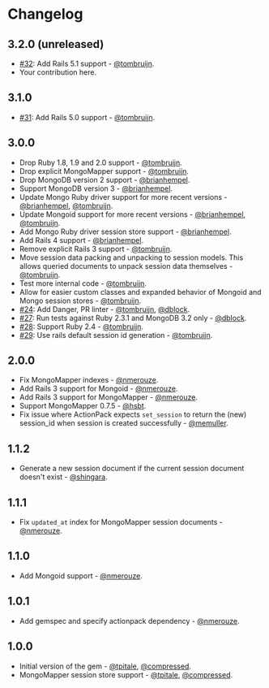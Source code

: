 # Changelog

## 3.2.0 (unreleased)

* [#32](https://github.com/mongoid/mongo_session_store/pull/32): Add Rails 5.1 support - [@tombruijn](https://github.com/tombruijn).
* Your contribution here.

## 3.1.0

* [#31](https://github.com/mongoid/mongo_session_store/pull/31): Add Rails 5.0 support - [@tombruijn](https://github.com/tombruijn).

## 3.0.0

* Drop Ruby 1.8, 1.9 and 2.0 support - [@tombruijn](https://github.com/tombruijn).
* Drop explicit MongoMapper support - [@tombruijn](https://github.com/tombruijn).
* Drop MongoDB version 2 support - [@brianhempel](https://github.com/brianhempel).
* Support MongoDB version 3 - [@brianhempel](https://github.com/brianhempel).
* Update Mongo Ruby driver support for more recent versions - [@brianhempel](https://github.com/brianhempel), [@tombruijn](https://github.com/tombruijn).
* Update Mongoid support for more recent versions - [@brianhempel](https://github.com/brianhempel), [@tombruijn](https://github.com/tombruijn).
* Add Mongo Ruby driver session store support - [@brianhempel](https://github.com/brianhempel).
* Add Rails 4 support - [@brianhempel](https://github.com/brianhempel).
* Remove explicit Rails 3 support - [@tombruijn](https://github.com/tombruijn).
* Move session data packing and unpacking to session models. This allows queried documents to unpack session data themselves - [@tombruijn](https://github.com/tombruijn).
* Test more internal code - [@tombruijn](https://github.com/tombruijn).
* Allow for easier custom classes and expanded behavior of Mongoid and Mongo session stores - [@tombruijn](https://github.com/tombruijn).
* [#24](https://github.com/mongoid/mongo_session_store/pull/24): Add Danger, PR linter - [@tombruijn](https://github.com/tombruijn), [@dblock](https://github.com/dblock).
* [#27](https://github.com/mongoid/mongo_session_store/pull/27): Run tests against Ruby 2.3.1 and MongoDB 3.2 only - [@dblock](https://github.com/dblock).
* [#28](https://github.com/mongoid/mongo_session_store/pull/28): Support Ruby 2.4 - [@tombruijn](https://github.com/tombruijn).
* [#29](https://github.com/mongoid/mongo_session_store/pull/29): Use rails default session id generation - [@tombruijn](https://github.com/tombruijn).

## 2.0.0

* Fix MongoMapper indexes - [@nmerouze](https://github.com/nmerouze).
* Add Rails 3 support for Mongoid - [@nmerouze](https://github.com/nmerouze).
* Add Rails 3 support for MongoMapper - [@nmerouze](https://github.com/nmerouze).
* Support MongoMapper 0.7.5 - [@hsbt](https://github.com/hsbt).
* Fix issue where ActionPack expects `set_session` to return the (new) session_id when session is created successfully - [@memuller](https://github.com/memuller).

## 1.1.2

* Generate a new session document if the current session document doesn't exist - [@shingara](https://github.com/shingara).

## 1.1.1

* Fix `updated_at` index for MongoMapper session documents - [@nmerouze](https://github.com/nmerouze).

## 1.1.0

* Add Mongoid support - [@nmerouze](https://github.com/nmerouze).

## 1.0.1

* Add gemspec and specify actionpack dependency - [@nmerouze](https://github.com/nmerouze).

## 1.0.0

* Initial version of the gem - [@tpitale](https://github.com/tpitale), [@compressed](https://github.com/compressed).
* MongoMapper session store support - [@tpitale](https://github.com/tpitale), [@compressed](https://github.com/compressed).
